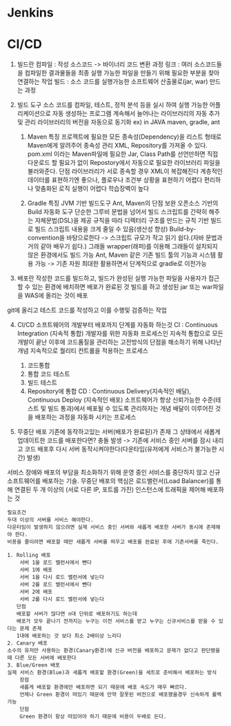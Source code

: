 # Jenkins
# CI/CD
1. 빌드란
컴파일 : 작성 소스코드 -> 바이너리 코드 변환 과정
링크 : 여러 소스코드들을 컴파일한 결과물들을 최종 실행 가능한 파일을 만들기 위해 필요한 부분을 찾아 연결하는 작업
빌드 : 소스 코드를 실행가능한 소프트웨어 산출물로(jar, war) 만드는 과정

2. 빌드 도구
소스 코드를 컴파일, 테스트, 정적 분석 등을 실시 하여 실행 가능한 어플리케이션으로 자동 생성하는 프로그램
계속해서 늘어나는 라이브러리의 자동 추가 및 관리
라이브러리의 버전을 자동으로 동기화
ex) in JAVA maven, gradle, ant

	1. Maven
	특징
	프로젝트에 필요한 모든 종속성(Dependency)을 리스트 형태로 Maven에게 알려주어 종속성 관리
	XML, Repository를 가져올 수 있다. pom.xml 이라는 Maven파일에 필요한 Jar, Class Path를 선언만하면
		직접 다운로드 할 필요가 없이 Repostory에서 자동으로 필요한 라이브러리 파일을 불러와준다.
	단점
	라이브러리가 서로 종속할 경우 XML이 복잡해진다
	계층적인 데이터를 표현하기엔 좋으나, 플로우나 조건부 상황을 표현하기 어렵다
	편리하나 맞춤화된 로직 실행이 어렵다
	학습장벽이 높다

	2. Gradle
	특징
	JVM 기반 빌드도구
	Ant, Maven의 단점 보완
	오픈소스 기반의 Build 자동화 도구
	단순한 그루비 문법을 넘어서 빌드 스크립트를 간략히 해주는 자체문법(DSL)을 제공
	규칙을 따라 디렉터리 구조를 만드는 규칙 기반 빌드로 빌드 스크립트 내용을 크게 줄일 수 있음(생산성 향상)
	Build-by-convention을 바탕으로한다 -> 스크립트 규모가 작고 읽기 쉽다.(자바 문법과 거의 같아 배우기 쉽다.)
	그래들 wrapper(래퍼)를 이용해 그래들이 설치되지 않은 환경에서도 빌드 가능
	Ant, Maven 같은 기존 빌드 툴의 기능과 시스템 활용 가능 -> 기존 자원 최대한 활용하면서 단계적으로 gradle로 이전가능

3. 배포란
작성한 코드를 빌드하고, 빌드가 완성된 실행 가능한 파일을 사용자가 접근할 수 있는 환경에 배치하면 배포가 완료된 것
빌드를 하고 생성된 jar 또는 war파일을 WAS에 올리는 것이 배포

git에 올리고 테스트 코드를 작성하고 이를 수행및 검증하는 작업

4. CI/CD
소프트웨어의 개발부터 배포까지 단계를 자동화 하는것
CI : Continuous Integration (지속적 통합)
개발자를 위한 자동화 프로세스인 지속적 통합으로 모든 개발이 끝난 이후에 코드품질을 관리하는 고전방식의 단점을 해소하기 위해 나타난 개념
지속적으로 퀄리티 컨트롤을 적용하는 프로세스
	1. 코드통합
	2. 통합 코드 테스트
	3. 빌드 테스트
	4. Repository에 통합
CD : Continuous Delivery(지속적인 배달), Continuous Deploy (지속적인 배포)
소프트웨어가 항상 신뢰가능한 수준(테스트 및 빌드 통과)에서 배포될 수 있도록 관리하자는 개념
배달이 이루어진 것을 배포하는 과정을 자동화 시키는 프로세스

5. 무중단 배포
기존에 동작하고있는 서버(배포가 완료된)가 존재
그 상태에서 새롭게 업데이트한 코드를 배포한다면?
충돌 발생 -> 기존에 서비스 중인 서버를 잠시 내리고 코드 배포후 다시 서버 동작시켜야한다(다운타임(유저에게 서비스가 불가능한 시간) 발생)

 서비스 장애와 배포의 부담을 최소화하기 위해 운영 중인 서비스를 중단하지 않고 신규 소프트웨어를 배포하는 기술.
무중단 배포의 핵심은 로드밸런서(Load Balancer)를 통해 연결된 두 개 이상의 (서로 다른 IP, 포트를 가진) 인스턴스에 트래픽을 제어해 배포하는 것

	필요조건
	두대 이상의 서버를 서비스 해야한다.
	다운타임이 발생하지 않으려면 실제 서비스 중인 서버와 새롭게 배포한 서버가 동시에 존재해야 한다.
	비용을 줄이려면 배포할 때만 새롭게 서버를 띄우고 배포를 완료된 후에 기존서버를 죽인다.

	1. Rolling 배포
		서버 1을 로드 밸런서에서 뺀다
		서버 1에 배포
		서버 1을 다시 로드 밸런서에 넣는다
		서버 2를 로드 밸런서에서 뺀다
		서버 2에 배포
		서버 2를 다시 로드 밸런서에 넣는다
	   단점
	   배포할 서버가 많다면 n대 단위로 배포하기도 하는데
	   배포가 모두 끝나기 전까지는 누구는 이전 서비스를 받고 누구는 신규서비스를 받을 수 있다는 문제 존제
	   1대에 배포하는 것 보다 최소 2배이상 느리다
	2. Canary 배포
	소수의 유저만 사용하는 환경(Canary환경)에 신규 버전을 배포하고 문제가 없다고 판단됐을 때 다른 모든 서버에 배포한다
	3. Blue/Green 배포
	실제 서비스 환경(Blue)과 새롭게 배포할 환경(Green)을 세트로 준비해서 배포하는 방식
	    장점
	    새롭게 배포할 환경에만 배포하면 되기 때문에 배포 속도가 매우 빠르다.
	    언제나 Green 환경이 떠있기 때문에 만약 잘못된 버전으로 배포했을경우 신속하게 롤백 가능
	    단점
	    Green 환경이 항상 떠있어야 하기 때문에 비용이 두배로 든다. 
